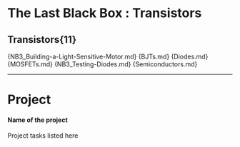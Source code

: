 # The Last Black Box : Transistors

## Transistors{11}

{NB3_Building-a-Light-Sensitive-Motor.md}
{BJTs.md}
{Diodes.md}
{MOSFETs.md}
{NB3_Testing-Diodes.md}
{Semiconductors.md}

---

# Project
#### Name of the project
Project tasks listed here
